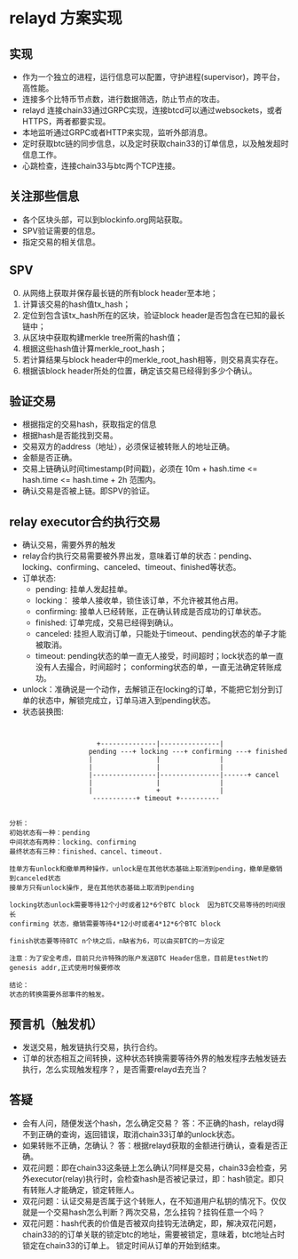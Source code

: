 # relayd 方案实现

## 实现

* 作为一个独立的进程，运行信息可以配置，守护进程(supervisor)，跨平台，高性能。
* 连接多个比特币节点数，进行数据筛选，防止节点的攻击。
* relayd 连接chain33通过GRPC实现，连接btcd可以通过websockets，或者HTTPS，两者都要实现。
* 本地监听通过GRPC或者HTTP来实现，监听外部消息。
* 定时获取btc链的同步信息，以及定时获取chain33的订单信息，以及触发超时信息工作。
* 心跳检查，连接chain33与btc两个TCP连接。

## 关注那些信息

* 各个区块头部，可以到blockinfo.org网站获取。
* SPV验证需要的信息。
* 指定交易的相关信息。

## SPV
0. 从网络上获取并保存最长链的所有block header至本地；
1. 计算该交易的hash值tx_hash；
2. 定位到包含该tx_hash所在的区块，验证block header是否包含在已知的最长链中；
3. 从区块中获取构建merkle tree所需的hash值；
4. 根据这些hash值计算merkle_root_hash；
5. 若计算结果与block header中的merkle_root_hash相等，则交易真实存在。
6. 根据该block header所处的位置，确定该交易已经得到多少个确认。

## 验证交易

* 根据指定的交易hash，获取指定的信息
* 根据hash是否能找到交易。
* 交易双方的address（地址），必须保证被转账人的地址正确。
* 金额是否正确。
* 交易上链确认时间timestamp(时间戳)，必须在 10m + hash.time <= hash.time <= hash.time + 2h 范围内。
* 确认交易是否被上链。即SPV的验证。

## relay executor合约执行交易

* 确认交易，需要外界的触发
* relay合约执行交易需要被外界出发，意味着订单的状态：pending、locking、confirming、canceled、timeout、finished等状态。
* 订单状态:
    * pending: 挂单人发起挂单。
    * locking： 接单人接收单，锁住该订单，不允许被其他占用。
    * confirming: 接单人已经转账，正在确认转成是否成功的订单状态。
    * finished: 订单完成，交易已经得到确认。
    * canceled: 挂担人取消订单，只能处于timeout、pending状态的单子才能被取消。
    * timeout: pending状态的单一直无人接受，时间超时；lock状态的单一直没有人去撮合，时间超时； conforming状态的单，一直无法确定转账成功。
* unlock：准确说是一个动作，去解锁正在locking的订单，不能把它划分到订单的状态中，解锁完成立，订单马进入到pending状态。
* 状态装换图:
```


                      +--------------|---------------|
                    pending ---+ locking ---+ confirming ---+ finished
                    |                |               |
                    |                |               |
                    |----------------|---------------|------+ cancel
                    |                |               |
                    |                +               |
                     -----------+ timeout +----------


分析：
初始状态有一种：pending
中间状态有两种：locking、confirming
最终状态有三种：finished、cancel、timeout.

挂单方有unlock和撤单两种操作，unlock是在其他状态基础上取消到pending，撤单是撤销到canceled状态
接单方只有unlock操作, 是在其他状态基础上取消到pending

locking状态unlock需要等待12个小时或者12*6个BTC block  因为BTC交易等待的时间很长
confirming 状态，撤销需要等待4*12小时或者4*12*6个BTC block

finish状态要等待BTC n个块之后，n缺省为6，可以由买BTC的一方设定

注意：为了安全考虑，目前只允许特殊的账户发送BTC Header信息，目前是testNet的genesis addr,正式使用时候要修改

结论：
状态的转换需要外部事件的触发。
```

## 预言机（触发机）

* 发送交易，触发链执行交易，执行合约。
* 订单的状态相互之间转换，这种状态转换需要等待外界的触发程序去触发链去执行，怎么实现触发程序？，是否需要relayd去充当？

## 答疑

* 会有人问，随便发送个hash，怎么确定交易？ 答：不正确的hash，relayd得不到正确的查询，返回错误，取消chain33订单的unlock状态。
* 如果转账不正确，怎确认？ 答：根据relayd获取的金额进行确认，查看是否正确。
* 双花问题：即在chain33这条链上怎么确认?同样是交易，chain33会检查，另外executor(relay)执行时，会检查hash是否被记录过，即：hash锁定。即只有转账人才能确定，锁定转账人。
* 双花问题：认证交易是否属于这个转账人，在不知道用户私钥的情况下。仅仅就是一个交易hash怎么判断？两次交易，怎么挂钩？挂钩任意一个吗？
* 双花问题：hash代表的价值是否被双向挂钩无法确定，即，解决双花问题，chain33的的订单关联的锁定btc的地址，需要被锁定，意味着，btc地址占时锁定在chain33的订单上。
    锁定时间从订单的开始到结束。
